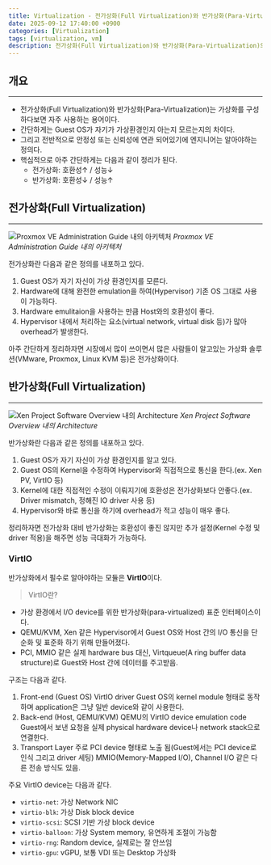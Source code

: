 ```yaml
---
title: Virtualization - 전가상화(Full Virtualization)와 반가상화(Para-Virtualization)의 차이
date: 2025-09-12 17:40:00 +0900
categories: [Virtualization]
tags: [virtualization, vm]
description: 전가상화(Full Virtualization)와 반가상화(Para-Virtualization)의 차이를 설명한다.
---
```


## 개요
---

* 전가상화(Full Virtualization)와 반가상화(Para-Virtualization)는 가상화를 구성하다보면 자주 사용하는 용어이다.
* 간단하게는 Guest OS가 자기가 가상환경인지 아는지 모르는지의 차이다.
* 그리고 전반적으로 안정성 또는 신뢰성에 연관 되어있기에 엔지니어는 알아야하는 정의다.
* 핵심적으로 아주 간단하게는 다음과 같이 정리가 된다.
  - 전가상화: 호환성↑ / 성능↓
  - 반가상화: 호환성↓ / 성능↑

## 전가상화(Full Virtualization)
---

![Proxmox VE Administration Guide 내의 아키텍처](/assets/img/post/virtualization/2025-09-12-virtualization-compare_fullvirtual_and_paravirtual/1.svg)
_Proxmox VE Administration Guide 내의 아키텍처_

전가상화란 다음과 같은 정의를 내포하고 있다.

1. Guest OS가 자기 자신이 가상 환경인지를 모른다.
2. Hardware에 대해 완전한 emulation을 하여(Hypervisor) 기존 OS 그대로 사용이 가능하다.
3. Hardware emulitaion을 사용하는 만큼 Host와의 호환성이 좋다.
4. Hypervisor 내에서 처리하는 요소(virtual network, virtual disk 등)가 많아 overhead가 발생한다.

아주 간단하게 정리하자면 시장에서 많이 쓰이면서 많은 사람들이 알고있는 가상화 솔루션(VMware, Proxmox, Linux KVM 등)은 전가상화이다.

## 반가상화(Full Virtualization)
---

![Xen Project Software Overview 내의 Architecture](/assets/img/post/virtualization/2025-09-12-virtualization-compare_fullvirtual_and_paravirtual/2.png)
_Xen Project Software Overview 내의 Architecture_

반가상화란 다음과 같은 정의를 내포하고 있다.

1. Guest OS가 자기 자신이 가상 환경인지를 알고 있다.
2. Guest OS의 Kernel을 수정하여 Hypervisor와 직접적으로 통신을 한다.(ex. Xen PV, VirtIO 등)
3. Kernel에 대한 직접적인 수정이 이뤄지기에 호환성은 전가상화보다 안좋다.(ex. Driver mismatch, 정해진 IO driver 사용 등)
4. Hypervisor와 바로 통신을 하기에 overhead가 적고 성능이 매우 좋다.

정리하자면 전가상화 대비 반가상화는 호환성이 좋진 않지만 추가 설정(Kernel 수정 및 driver 적용)을 해주면 성능 극대화가 가능하다.

### VirtIO

반가상화에서 필수로 알아야하는 모듈은 **VirtIO**이다.  

>VirtIO란?
* 가상 환경에서 I/O device를 위한 반가상화(para-virtualized) 표준 인터페이스이다.
* QEMU/KVM, Xen 같은 Hypervisor에서 Guest OS와 Host 간의 I/O 통신을 단순화 및 표준화 하기 위해 만들어졌다.
* PCI, MMIO 같은 실제 hardware bus 대신, Virtqueue(A ring buffer data structure)로 Guest와 Host 간에 데이터를 주고받음.

구조는 다음과 같다.

1. Front-end (Guest OS)
   VirtIO driver
   Guest OS의 kernel module 형태로 동작하며 application은 그냥 일반 device와 같이 사용한다.
2. Back-end (Host, QEMU/KVM)
   QEMU의 VirtIO device emulation code
   Guest에서 보낸 요청을 실제 physical hardware device나 network stack으로 연결한다.
3. Transport Layer
   주로 PCI device 형태로 노출 됨(Guest에서는 PCI device로 인식 그리고 driver 세팅)
   MMIO(Memory-Mapped I/O), Channel I/O 같은 다른 전송 방식도 있음.

주요 VirtIO device는 다음과 같다.
- `virtio-net`: 가상 Network NIC
- `virtio-blk`: 가상 Disk block device
- `virtio-scsi`: SCSI 기반 가상 block device
- `virtio-balloon`: 가상 System memory, 유연하게 조절이 가능함
- `virtio-rng`: Random device, 실제로는 잘 안쓰임
- `virtio-gpu`: vGPU, 보통 VDI 또는 Desktop 가상화